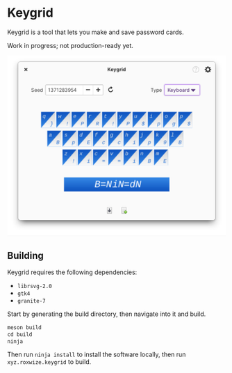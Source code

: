 # Keygrid

Keygrid is a tool that lets you make and save password cards.

Work in progress; not production-ready yet.

![Screenshot](/data/screenshot1.png)

## Building

Keygrid requires the following dependencies:

- `librsvg-2.0`
- `gtk4`
- `granite-7`

Start by generating the build directory, then navigate into it and build.

```
meson build
cd build
ninja
```

Then run `ninja install` to install the software locally, then run `xyz.roxwize.keygrid` to build.
